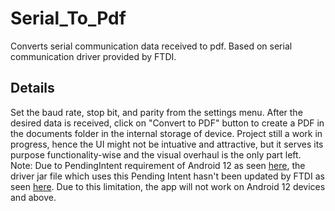 # Serial_To_Pdf
Converts serial communication data received  to pdf. Based on serial communication driver provided by FTDI.

## Details
Set the baud rate, stop bit, and parity from the settings menu. After the desired data is received, click on "Convert to PDF" button to create a PDF in the documents
folder in the internal storage of device.
Project still a work in progress, hence the UI might not be intuative and attractive, but it serves its purpose functionality-wise and the visual overhaul is the only part left.
Note: Due to PendingIntent requirement of Android 12 as seen [here](https://developer.android.com/about/versions/12/behavior-changes-12#pending-intent-mutability), the driver
jar file which uses this Pending Intent hasn't been updated by FTDI as seen [here](https://www.ftdichip.com/old2020/Android.htm). Due to this limitation, the app will not
work on Android 12 devices and above.
